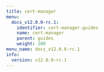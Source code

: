 ```yaml
---
title: cert-manager
menu:
  docs_v12.0.0-rc.1:
    identifier: cert-manager-guides
    name: cert-manager
    parent: guides
    weight: 200
menu_name: docs_v12.0.0-rc.1
info:
  version: v12.0.0-rc.1
---
```


